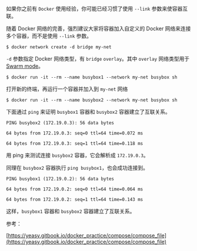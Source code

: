 

如果你之前有 `Docker` 使用经验，你可能已经习惯了使用 `--link` 参数来使容器互联。

随着 Docker 网络的完善，强烈建议大家将容器加入自定义的 Docker 网络来连接多个容器，而不是使用 `--link` 参数。

```
$ docker network create -d bridge my-net
```

`-d` 参数指定 Docker 网络类型，有 `bridge` `overlay`。其中 `overlay` 网络类型用于 [Swarm mode](https://yeasy.gitbook.io/docker_practice/swarm_mode)。

```
$ docker run -it --rm --name busybox1 --network my-net busybox sh
```

打开新的终端，再运行一个容器并加入到 `my-net` 网络

```
$ docker run -it --rm --name busybox2 --network my-net busybox sh
```

下面通过 `ping` 来证明 `busybox1` 容器和 `busybox2` 容器建立了互联关系。

```
PING busybox2 (172.19.0.3): 56 data bytes

64 bytes from 172.19.0.3: seq=0 ttl=64 time=0.072 ms

64 bytes from 172.19.0.3: seq=1 ttl=64 time=0.118 ms
```

用 ping 来测试连接 `busybox2` 容器，它会解析成 `172.19.0.3`。

同理在 `busybox2` 容器执行 `ping busybox1`，也会成功连接到。

```
PING busybox1 (172.19.0.2): 56 data bytes

64 bytes from 172.19.0.2: seq=0 ttl=64 time=0.064 ms

64 bytes from 172.19.0.2: seq=1 ttl=64 time=0.143 ms
```

这样，`busybox1` 容器和 `busybox2` 容器建立了互联关系。

参考：

[https://yeasy.gitbook.io/docker_practice/compose/compose_file](https://yeasy.gitbook.io/docker_practice/compose/compose_file)
